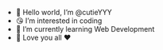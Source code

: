 - 👋 Hello world, I’m @cutieYYY
- 😘 I’m interested in coding
- 🌱 I’m currently learning Web Development 
- 🤟 Love you all ❤️

<!---
cutieYYY/cutieYYY is a ✨ special ✨ repository because its `README.md` (this file) appears on your GitHub profile.
You can click the Preview link to take a look at your changes.
--->
